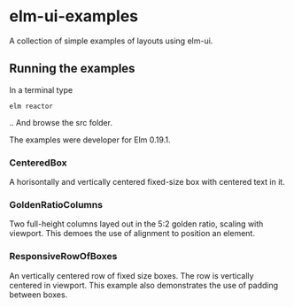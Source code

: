 # elm-ui-examples
A collection of simple examples of layouts using elm-ui.

## Running the examples

In a terminal type

    elm reactor
    
.. And browse the src folder.

The examples were developer for Elm 0.19.1.


### CenteredBox
A horisontally and vertically centered fixed-size box with centered text in it. 

### GoldenRatioColumns
Two full-height columns layed out in the 5:2 golden ratio, scaling with viewport. This demoes the use of alignment to position an element.

### ResponsiveRowOfBoxes
An vertically centered row of fixed size boxes. The row is vertically centered in viewport. This example also demonstrates the use of padding between boxes.

